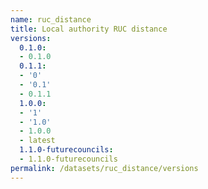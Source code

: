 ```yaml
---
name: ruc_distance
title: Local authority RUC distance
versions:
  0.1.0:
  - 0.1.0
  0.1.1:
  - '0'
  - '0.1'
  - 0.1.1
  1.0.0:
  - '1'
  - '1.0'
  - 1.0.0
  - latest
  1.1.0-futurecouncils:
  - 1.1.0-futurecouncils
permalink: /datasets/ruc_distance/versions
---
```

